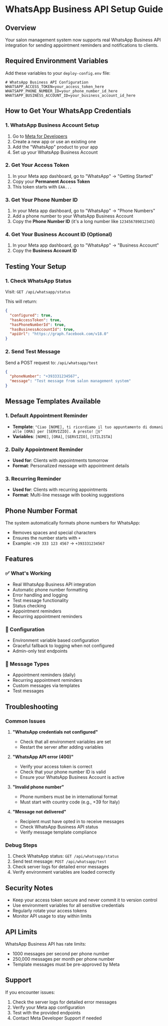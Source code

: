 # WhatsApp Business API Setup Guide

## Overview
Your salon management system now supports real WhatsApp Business API integration for sending appointment reminders and notifications to clients.

## Required Environment Variables

Add these variables to your `deploy-config.env` file:

```env
# WhatsApp Business API Configuration
WHATSAPP_ACCESS_TOKEN=your_access_token_here
WHATSAPP_PHONE_NUMBER_ID=your_phone_number_id_here
WHATSAPP_BUSINESS_ACCOUNT_ID=your_business_account_id_here
```

## How to Get Your WhatsApp Credentials

### 1. WhatsApp Business Account Setup
1. Go to [Meta for Developers](https://developers.facebook.com/)
2. Create a new app or use an existing one
3. Add the "WhatsApp" product to your app
4. Set up your WhatsApp Business Account

### 2. Get Your Access Token
1. In your Meta app dashboard, go to "WhatsApp" → "Getting Started"
2. Copy your **Permanent Access Token**
3. This token starts with `EAA...`

### 3. Get Your Phone Number ID
1. In your Meta app dashboard, go to "WhatsApp" → "Phone Numbers"
2. Add a phone number to your WhatsApp Business Account
3. Copy the **Phone Number ID** (it's a long number like `123456789012345`)

### 4. Get Your Business Account ID (Optional)
1. In your Meta app dashboard, go to "WhatsApp" → "Business Account"
2. Copy the **Business Account ID**

## Testing Your Setup

### 1. Check WhatsApp Status
Visit: `GET /api/whatsapp/status`

This will return:
```json
{
  "configured": true,
  "hasAccessToken": true,
  "hasPhoneNumberId": true,
  "hasBusinessAccountId": true,
  "apiUrl": "https://graph.facebook.com/v18.0"
}
```

### 2. Send Test Message
Send a POST request to: `/api/whatsapp/test`

```json
{
  "phoneNumber": "+393331234567",
  "message": "Test message from salon management system"
}
```

## Message Templates Available

### 1. Default Appointment Reminder
- **Template**: `"Ciao [NOME], ti ricordiamo il tuo appuntamento di domani alle [ORA] per [SERVIZIO]. A presto! 💇‍♀️"`
- **Variables**: `[NOME]`, `[ORA]`, `[SERVIZIO]`, `[STILISTA]`

### 2. Daily Appointment Reminder
- **Used for**: Clients with appointments tomorrow
- **Format**: Personalized message with appointment details

### 3. Recurring Reminder
- **Used for**: Clients with recurring appointments
- **Format**: Multi-line message with booking suggestions

## Phone Number Format

The system automatically formats phone numbers for WhatsApp:
- Removes spaces and special characters
- Ensures the number starts with `+`
- Example: `+39 333 123 4567` → `+393331234567`

## Features

### ✅ What's Working
- Real WhatsApp Business API integration
- Automatic phone number formatting
- Error handling and logging
- Test message functionality
- Status checking
- Appointment reminders
- Recurring appointment reminders

### 🔧 Configuration
- Environment variable based configuration
- Graceful fallback to logging when not configured
- Admin-only test endpoints

### 📱 Message Types
- Appointment reminders (daily)
- Recurring appointment reminders
- Custom messages via templates
- Test messages

## Troubleshooting

### Common Issues

1. **"WhatsApp credentials not configured"**
   - Check that all environment variables are set
   - Restart the server after adding variables

2. **"WhatsApp API error (400)"**
   - Verify your access token is correct
   - Check that your phone number ID is valid
   - Ensure your WhatsApp Business Account is active

3. **"Invalid phone number"**
   - Phone numbers must be in international format
   - Must start with country code (e.g., +39 for Italy)

4. **"Message not delivered"**
   - Recipient must have opted in to receive messages
   - Check WhatsApp Business API status
   - Verify message template compliance

### Debug Steps

1. Check WhatsApp status: `GET /api/whatsapp/status`
2. Send test message: `POST /api/whatsapp/test`
3. Check server logs for detailed error messages
4. Verify environment variables are loaded correctly

## Security Notes

- Keep your access token secure and never commit it to version control
- Use environment variables for all sensitive credentials
- Regularly rotate your access tokens
- Monitor API usage to stay within limits

## API Limits

WhatsApp Business API has rate limits:
- 1000 messages per second per phone number
- 250,000 messages per month per phone number
- Template messages must be pre-approved by Meta

## Support

If you encounter issues:
1. Check the server logs for detailed error messages
2. Verify your Meta app configuration
3. Test with the provided endpoints
4. Contact Meta Developer Support if needed 